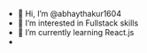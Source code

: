 - 👋 Hi, I’m @abhaythakur1604
- 👀 I’m interested in Fullstack skills
- 🌱 I’m currently learning React.js
- 

<!---
abhaythakur1604/abhaythakur1604 is a ✨ special ✨ repository because its `README.md` (this file) appears on your GitHub profile.
You can click the Preview link to take a look at your changes.
--->
